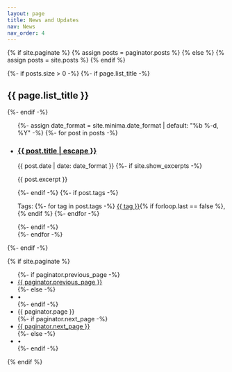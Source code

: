 ```yaml
---
layout: page
title: News and Updates
nav: News
nav_order: 4
---
```

{% if site.paginate %}
  {% assign posts = paginator.posts %}
{% else %}
  {% assign posts = site.posts %}
{% endif %}

{%- if posts.size > 0 -%}
  {%- if page.list_title -%}
    <h2 class="post-list-heading">{{ page.list_title }}</h2>
  {%- endif -%}
  <ul class="post-list">
    {%- assign date_format = site.minima.date_format | default: "%b %-d, %Y" -%}
    {%- for post in posts -%}
    <li>
      <h3>
        <a class="post-link" href="{{ post.url | relative_url }}">
          {{ post.title | escape }}
        </a>
      </h3>
      <span class="post-meta">{{ post.date | date: date_format }}</span>
      {%- if site.show_excerpts -%}
        <p>{{ post.excerpt }}</p>
      {%- endif -%}
      {%- if post.tags -%}
        <p class="post-tags">
          Tags: 
          {%- for tag in post.tags -%}
            <a href="{{ '/tags/' | append: tag | relative_url }}" class="post-tag">{{ tag }}</a>{% if forloop.last == false %}, {% endif %}
          {%- endfor -%}
        </p>
      {%- endif -%}
    </li>
    {%- endfor -%}
  </ul>
{%- endif -%}

{% if site.paginate %}
  <div class="pager">
    <ul class="pagination">
      {%- if paginator.previous_page -%}
        <li><a href="{{ paginator.previous_page_path | relative_url }}" class="previous-page">{{ paginator.previous_page }}</a></li>
      {%- else -%}
        <li><div class="pager-edge">•</div></li>
      {%- endif -%}
      <li><div class="current-page">{{ paginator.page }}</div></li>
      {%- if paginator.next_page -%}
        <li><a href="{{ paginator.next_page_path | relative_url }}" class="next-page">{{ paginator.next_page }}</a></li>
      {%- else -%}
        <li><div class="pager-edge">•</div></li>
      {%- endif -%}
    </ul>
  </div>
{% endif %}